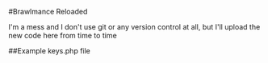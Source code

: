 #Brawlmance Reloaded

I'm a mess and I don't use git or any version control at all, but I'll upload the new code here from time to time

##Example keys.php file

<?

$db_host="localhost";
$db_name="YOURDBNAME";
$db_password="YOURDBPASSWORD";
$db_user="YOURDBUSER";


$BRAWLHALLAAPIKEY="YOURBRAWLHALLAAPIKEY";